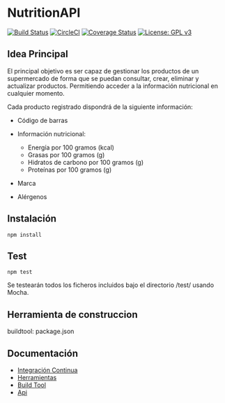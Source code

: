 # NutritionAPI
[![Build Status](https://travis-ci.org/raulsf6/Proyecto-IV.svg?branch=master)](https://travis-ci.org/raulsf6/Proyecto-IV) [![CircleCI](https://circleci.com/gh/raulsf6/Proyecto-IV.svg?style=svg)](https://circleci.com/gh/raulsf6/Proyecto-IV)
[![Coverage Status](https://coveralls.io/repos/github/raulsf6/Proyecto-IV/badge.svg?branch=master)](https://coveralls.io/github/raulsf6/Proyecto-IV?branch=master) [![License: GPL v3](https://img.shields.io/badge/License-GPLv3-blue.svg)](https://www.gnu.org/licenses/gpl-3.0)

## Idea Principal

El principal objetivo es ser capaz de gestionar los productos de un supermercado de forma que se puedan consultar, crear, eliminar y actualizar productos. Permitiendo acceder a la información nutricional en cualquier momento. 

Cada producto registrado dispondrá de la siguiente información:

- Código de barras

- Información nutricional:
    - Energía por 100 gramos (kcal)
    - Grasas por 100 gramos (g)
    - Hidratos de carbono por 100 gramos (g)
    - Proteínas por 100 gramos (g)

- Marca

- Alérgenos

## Instalación

`npm install`

## Test

`npm test`

Se testearán todos los ficheros incluidos bajo el directorio /test/ usando Mocha.

## Herramienta de construccion

buildtool: package.json

## Documentación

* [Integración Continua](https://github.com/raulsf6/Proyecto-IV/blob/master/docs/CI.md)
* [Herramientas](https://github.com/raulsf6/Proyecto-IV/blob/master/docs/tools.md)
* [Build Tool](https://github.com/raulsf6/Proyecto-IV/blob/master/docs/buildtool.md)
* [Api](https://github.com/raulsf6/Proyecto-IV/blob/master/docs/apidocs.md)

